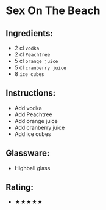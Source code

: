# Sex On The Beach

## Ingredients:
- 2 cl `vodka`
- 2 cl `Peachtree`
- 5 cl `orange juice`
- 5 cl `cranberry juice`
- 8 `ice cubes`

## Instructions:
- Add vodka
- Add Peachtree
- Add orange juice
- Add cranberry juice
- Add ice cubes

## Glassware:
- Highball glass

## Rating:
- ★★★★★